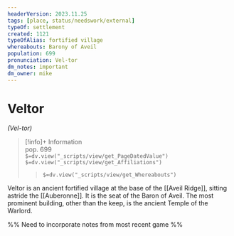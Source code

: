 ```yaml
---
headerVersion: 2023.11.25
tags: [place, status/needswork/external]
typeOf: settlement
created: 1121
typeOfAlias: fortified village
whereabouts: Barony of Aveil
population: 699
pronunciation: Vel-tor
dm_notes: important
dm_owner: mike
---
```

# Veltor
*(Vel-tor)*
>[!info]+ Information  
> pop. 699  
> `$=dv.view("_scripts/view/get_PageDatedValue")`  
> `$=dv.view("_scripts/view/get_Affiliations")`  
>> `$=dv.view("_scripts/view/get_Whereabouts")`

Veltor is an ancient fortified village at the base of the [[Aveil Ridge]], sitting astride the [[Auberonne]]. It is the seat of the Baron of Aveil. The most prominent building, other than the keep, is the ancient Temple of the Warlord.

%% Need to incorporate notes from most recent game %%